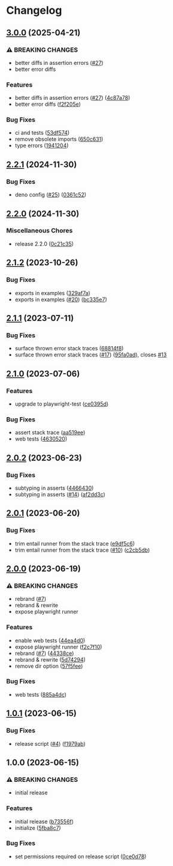 # Changelog

## [3.0.0](https://github.com/Gozala/entail/compare/v2.2.1...v3.0.0) (2025-04-21)


### ⚠ BREAKING CHANGES

* better diffs in assertion errors ([#27](https://github.com/Gozala/entail/issues/27))
* better error diffs

### Features

* better diffs in assertion errors ([#27](https://github.com/Gozala/entail/issues/27)) ([4c87a78](https://github.com/Gozala/entail/commit/4c87a78a73274f743dbe9b38f0dad1069d251359))
* better error diffs ([f2f205e](https://github.com/Gozala/entail/commit/f2f205e28bb66fe0d9dac308e9863d67f7e73fc4))


### Bug Fixes

* ci and tests ([53df574](https://github.com/Gozala/entail/commit/53df574a56299ed8eed6d97c96647a65391900cd))
* remove obsolete imports ([650c631](https://github.com/Gozala/entail/commit/650c631f6d33bdd1401e5ee37eab6dc8e86fdd0a))
* type errors ([1941204](https://github.com/Gozala/entail/commit/19412041510b0cb475a9d99b9520e2501cceb810))

## [2.2.1](https://github.com/Gozala/entail/compare/v2.2.0...v2.2.1) (2024-11-30)


### Bug Fixes

* deno config ([#25](https://github.com/Gozala/entail/issues/25)) ([0361c52](https://github.com/Gozala/entail/commit/0361c52c222a395c4e5a9b467b3124a52836a2d0))

## [2.2.0](https://github.com/Gozala/entail/compare/v2.1.2...v2.2.0) (2024-11-30)


### Miscellaneous Chores

* release 2.2.0 ([0c21c35](https://github.com/Gozala/entail/commit/0c21c356d197975c58a15af3ab147498b5c920ad))

## [2.1.2](https://github.com/Gozala/subtest/compare/v2.1.1...v2.1.2) (2023-10-26)


### Bug Fixes

* exports in examples ([329af7a](https://github.com/Gozala/subtest/commit/329af7a53a4595aa8b8fb5edb699b7a896b9f178))
* exports in examples ([#20](https://github.com/Gozala/subtest/issues/20)) ([bc335e7](https://github.com/Gozala/subtest/commit/bc335e7bf0f3d1d75b1bedb0ec4b6e6d1c876e18))

## [2.1.1](https://github.com/Gozala/subtest/compare/v2.1.0...v2.1.1) (2023-07-11)


### Bug Fixes

* surface thrown error stack traces ([68814f8](https://github.com/Gozala/subtest/commit/68814f8d18a1dc30cc6f592f660b98dd92405429))
* surface thrown error stack traces ([#17](https://github.com/Gozala/subtest/issues/17)) ([95fa0ad](https://github.com/Gozala/subtest/commit/95fa0add17540841c67e70c93d54d465f1c39ad8)), closes [#13](https://github.com/Gozala/subtest/issues/13)

## [2.1.0](https://github.com/Gozala/subtest/compare/v2.0.2...v2.1.0) (2023-07-06)


### Features

* upgrade to playwright-test ([ce0395d](https://github.com/Gozala/subtest/commit/ce0395d513bc96213c630ea47932bf96d4f81bed))


### Bug Fixes

* assert stack trace ([aa519ee](https://github.com/Gozala/subtest/commit/aa519eeffa096d4ada971f270ce3638c0b7fec9d))
* web tests ([4630520](https://github.com/Gozala/subtest/commit/46305204c0716a9ff546705a4e8e61c60d9f0819))

## [2.0.2](https://github.com/Gozala/subtest/compare/v2.0.1...v2.0.2) (2023-06-23)


### Bug Fixes

* subtyping in asserts ([4466430](https://github.com/Gozala/subtest/commit/4466430eec3a02ebe1d029ac5414c4663abfdd79))
* subtyping in asserts ([#14](https://github.com/Gozala/subtest/issues/14)) ([af2dd3c](https://github.com/Gozala/subtest/commit/af2dd3c38fd84ca2c6b7a0e5350d15b7f727758f))

## [2.0.1](https://github.com/Gozala/subtest/compare/v2.0.0...v2.0.1) (2023-06-20)


### Bug Fixes

* trim entail runner from the stack trace ([e9df5c6](https://github.com/Gozala/subtest/commit/e9df5c6111fcb11bea80a3ad008b359de10d07a3))
* trim entail runner from the stack trace ([#10](https://github.com/Gozala/subtest/issues/10)) ([c2cb5db](https://github.com/Gozala/subtest/commit/c2cb5db36a3781c36cd3cc5fa3c6e191b057af98))

## [2.0.0](https://github.com/Gozala/subtest/compare/v1.0.1...v2.0.0) (2023-06-19)


### ⚠ BREAKING CHANGES

* rebrand ([#7](https://github.com/Gozala/subtest/issues/7))
* rebrand & rewrite
* expose playwright runner

### Features

* enable web tests ([44ea4d0](https://github.com/Gozala/subtest/commit/44ea4d03b0fe935bce9bebe8a1d0923635d180de))
* expose playwright runner ([f2c7f10](https://github.com/Gozala/subtest/commit/f2c7f1088bec075a11328db0100ad9664ad20185))
* rebrand ([#7](https://github.com/Gozala/subtest/issues/7)) ([44338ce](https://github.com/Gozala/subtest/commit/44338ce5afa049dc982002a0ec729df39a4ef361))
* rebrand & rewrite ([5d74294](https://github.com/Gozala/subtest/commit/5d742940b42c9826bb5e15e141b836dc36cd88dc))
* remove dir option ([57f5fee](https://github.com/Gozala/subtest/commit/57f5feeae7f47d49884b14dccc6d374ce94c6f45))


### Bug Fixes

* web tests ([885a4dc](https://github.com/Gozala/subtest/commit/885a4dcdebc0a2ed241a30c84697d346b96e314d))

## [1.0.1](https://github.com/Gozala/subtest/compare/v1.0.0...v1.0.1) (2023-06-15)


### Bug Fixes

* release script ([#4](https://github.com/Gozala/subtest/issues/4)) ([f1979ab](https://github.com/Gozala/subtest/commit/f1979abb38137a193086a112e3be8d66663fd7fe))

## 1.0.0 (2023-06-15)


### ⚠ BREAKING CHANGES

* initial release

### Features

* initial release ([b73556f](https://github.com/Gozala/subtest/commit/b73556fb77d1699124f71cd1db0ca4c51f9d950a))
* initialize ([5fba8c7](https://github.com/Gozala/subtest/commit/5fba8c7ca337de6d3dae28007c16424eef3d97a4))


### Bug Fixes

* set permissions required on release script ([0ce0d78](https://github.com/Gozala/subtest/commit/0ce0d7826ddedb335f79b8bd0b8ad267d6191d31))

